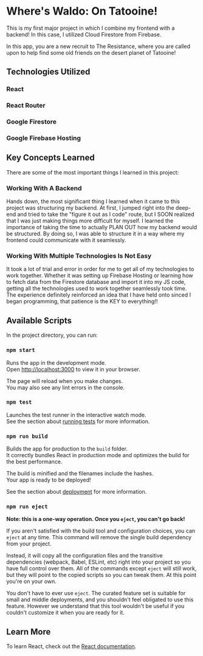 # Where's Waldo: On Tatooine!
This is my first major project in which I combine my frontend with a backend! In this case, I utilized Cloud Firestore from Firebase.

In this app, you are a new recruit to The Resistance, where you are called upon to help find some old friends on the desert planet of Tatooine! 

## Technologies Utilized

### React
### React Router
### Google Firestore
### Google Firebase Hosting

## Key Concepts Learned
There are some of the most important things I learned in this project:

### Working With A Backend
Hands down, the most significant thing I learned when it came to this project was structuring my backend. At first, I jumped right into the deep-end and tried to take the "figure it out as I code" route, but I SOON realized that I was just making things more difficult for myself. I learned the importance of taking the time to actually PLAN OUT how my backend would be structured. By doing so, I was able to structure it in a way where my frontend could communicate with it seamlessly. 

### Working With Multiple Technologies Is Not Easy
It took a lot of trial and error in order for me to get all of my technologies to work together. Whether it was setting up Firebase Hosting or learning how to fetch data from the Firestore database and import it into my JS code, getting all the technologies used to work together seamlessly took time. The experience definitely reinforced an idea that I have held onto sinced I began programming, that patience is the KEY to everything!!

## Available Scripts

In the project directory, you can run:

### `npm start`

Runs the app in the development mode.\
Open [http://localhost:3000](http://localhost:3000) to view it in your browser.

The page will reload when you make changes.\
You may also see any lint errors in the console.

### `npm test`

Launches the test runner in the interactive watch mode.\
See the section about [running tests](https://facebook.github.io/create-react-app/docs/running-tests) for more information.

### `npm run build`

Builds the app for production to the `build` folder.\
It correctly bundles React in production mode and optimizes the build for the best performance.

The build is minified and the filenames include the hashes.\
Your app is ready to be deployed!

See the section about [deployment](https://facebook.github.io/create-react-app/docs/deployment) for more information.

### `npm run eject`

**Note: this is a one-way operation. Once you `eject`, you can't go back!**

If you aren't satisfied with the build tool and configuration choices, you can `eject` at any time. This command will remove the single build dependency from your project.

Instead, it will copy all the configuration files and the transitive dependencies (webpack, Babel, ESLint, etc) right into your project so you have full control over them. All of the commands except `eject` will still work, but they will point to the copied scripts so you can tweak them. At this point you're on your own.

You don't have to ever use `eject`. The curated feature set is suitable for small and middle deployments, and you shouldn't feel obligated to use this feature. However we understand that this tool wouldn't be useful if you couldn't customize it when you are ready for it.

## Learn More

To learn React, check out the [React documentation](https://reactjs.org/).


